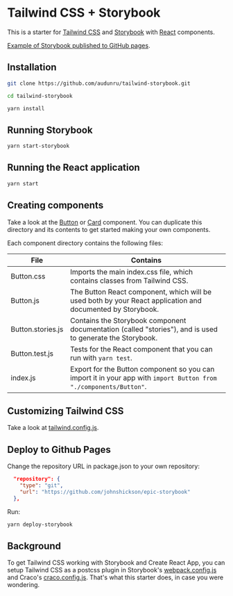 # Tailwind CSS + Storybook

This is a starter for [Tailwind CSS](https://tailwindcss.com/) and [Storybook](https://storybook.js.org/) with [React](https://reactjs.org/) components.

[Example of Storybook published to GitHub pages](https://audunru.github.io/tailwind-storybook/).

## Installation

```bash
git clone https://github.com/audunru/tailwind-storybook.git

cd tailwind-storybook

yarn install
```

## Running Storybook

```bash
yarn start-storybook
```

## Running the React application

```bash
yarn start
```

## Creating components

Take a look at the [Button](src/components/Button) or [Card](src/components/Card) component. You can duplicate this directory and its contents to get started making your own components.

Each component directory contains the following files:

| File              | Contains                                                                                                          |
| ----------------- | ----------------------------------------------------------------------------------------------------------------- |
| Button.css        | Imports the main index.css file, which contains classes from Tailwind CSS.                                        |
| Button.js         | The Button React component, which will be used both by your React application and documented by Storybook.        |
| Button.stories.js | Contains the Storybook component documentation (called "stories"), and is used to generate the Storybook.         |
| Button.test.js    | Tests for the React component that you can run with `yarn test`.                                                  |
| index.js          | Export for the Button component so you can import it in your app with `import Button from "./components/Button"`. |

## Customizing Tailwind CSS

Take a look at [tailwind.config.js](tailwind.config.js).

## Deploy to Github Pages

Change the repository URL in package.json to your own repository:

```json
  "repository": {
    "type": "git",
    "url": "https://github.com/johnshickson/epic-storybook"
  },
```

Run:

```bash
yarn deploy-storybook
```

## Background

To get Tailwind CSS working with Storybook and Create React App, you can setup Tailwind CSS as a postcss plugin in Storybook's [webpack.config.js](.storybook/webpack.config.js) and Craco's [craco.config.js](craco.config.js). That's what this starter does, in case you were wondering.
